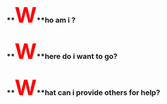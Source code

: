 ### **<font size='7' color='red'>W</font>**ho am i ?
### **<font size='7' color='red'>W</font>**here do i want to go?
### **<font size='7' color='red'>W</font>**hat can i provide others for help?







